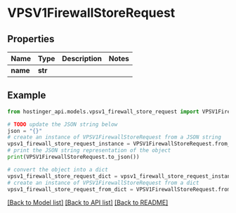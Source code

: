 # VPSV1FirewallStoreRequest


## Properties

Name | Type | Description | Notes
------------ | ------------- | ------------- | -------------
**name** | **str** |  | 

## Example

```python
from hostinger_api.models.vpsv1_firewall_store_request import VPSV1FirewallStoreRequest

# TODO update the JSON string below
json = "{}"
# create an instance of VPSV1FirewallStoreRequest from a JSON string
vpsv1_firewall_store_request_instance = VPSV1FirewallStoreRequest.from_json(json)
# print the JSON string representation of the object
print(VPSV1FirewallStoreRequest.to_json())

# convert the object into a dict
vpsv1_firewall_store_request_dict = vpsv1_firewall_store_request_instance.to_dict()
# create an instance of VPSV1FirewallStoreRequest from a dict
vpsv1_firewall_store_request_from_dict = VPSV1FirewallStoreRequest.from_dict(vpsv1_firewall_store_request_dict)
```
[[Back to Model list]](../README.md#documentation-for-models) [[Back to API list]](../README.md#documentation-for-api-endpoints) [[Back to README]](../README.md)


